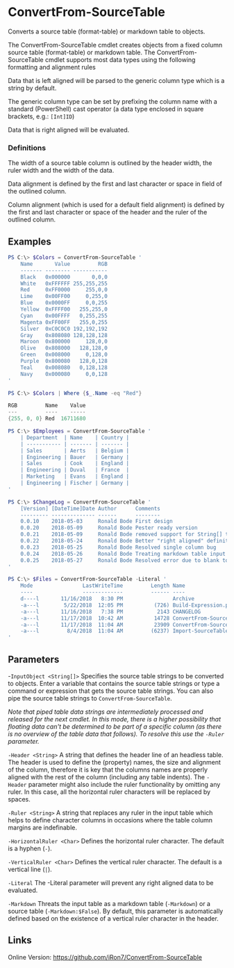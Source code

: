 # ConvertFrom-SourceTable
Converts a source table (format-table) or markdown table to objects.

The ConvertFrom-SourceTable cmdlet creates objects from a fixed column
source table (format-table) or markdown table. The ConvertFrom-SourceTable
cmdlet supports most data types using the following formatting and alignment
rules

Data that is left aligned will be parsed to the generic column type
which is a string by default.

The generic column type can be set by prefixing the column name with
a standard (PowerShell) cast operator (a data type enclosed in
square brackets, e.g.: `[Int]ID`)

Data that is right aligned will be evaluated.

### Definitions
The width of a source table column is outlined by the header width,
the ruler width and the width of the data.

Data alignment is defined by the first and last character or space
in field of the outlined column.

Column alignment (which is used for a default field alignment) is
defined by the first and last character or space of the header and
the ruler of the outlined column.

## Examples

```powershell
PS C:\> $Colors = ConvertFrom-SourceTable '
	Name       Value         RGB
	------- -------- -----------
	Black   0x000000       0,0,0
	White   0xFFFFFF 255,255,255
	Red     0xFF0000     255,0,0
	Lime    0x00FF00     0,255,0
	Blue    0x0000FF     0,0,255
	Yellow  0xFFFF00   255,255,0
	Cyan    0x00FFFF   0,255,255
	Magenta 0xFF00FF   255,0,255
	Silver  0xC0C0C0 192,192,192
	Gray    0x808080 128,128,128
	Maroon  0x800000     128,0,0
	Olive   0x808000   128,128,0
	Green   0x008000     0,128,0
	Purple  0x800080   128,0,128
	Teal    0x008080   0,128,128
	Navy    0x000080     0,0,128
'

PS C:\> $Colors | Where {$_.Name -eq "Red"}

RGB         Name    Value
---         ----    -----
{255, 0, 0} Red  16711680
```

```powershell
PS C:\> $Employees = ConvertFrom-SourceTable '
	| Department  | Name    | Country |
	| ----------- | ------- | ------- |
	| Sales       | Aerts   | Belgium |
	| Engineering | Bauer   | Germany |
	| Sales       | Cook    | England |
	| Engineering | Duval   | France  |
	| Marketing   | Evans   | England |
	| Engineering | Fischer | Germany |
'
```

```powershell
PS C:\> $ChangeLog = ConvertFrom-SourceTable '
	[Version] [DateTime]Date Author      Comments
	--------- -------------- ------      --------
	0.0.10    2018-05-03     Ronald Bode First design
	0.0.20    2018-05-09     Ronald Bode Pester ready version
	0.0.21    2018-05-09     Ronald Bode removed support for String[] types
	0.0.22    2018-05-24     Ronald Bode Better "right aligned" definition
	0.0.23    2018-05-25     Ronald Bode Resolved single column bug
	0.0.24    2018-05-26     Ronald Bode Treating markdown table input as an option
	0.0.25    2018-05-27     Ronald Bode Resolved error due to blank top lines
'
```

```powershell
PS C:\> $Files = ConvertFrom-SourceTable -Literal '
	Mode                LastWriteTime         Length Name
	----                -------------         ------ ----
	d----l       11/16/2018   8:30 PM                Archive
	-a---l        5/22/2018  12:05 PM          (726) Build-Expression.ps1
	-a---l       11/16/2018   7:38 PM           2143 CHANGELOG
	-a---l       11/17/2018  10:42 AM          14728 ConvertFrom-SourceTable.ps1
	-a---l       11/17/2018  11:04 AM          23909 ConvertFrom-SourceTable.Tests.ps1
	-a---l         8/4/2018  11:04 AM         (6237) Import-SourceTable.ps1
'
```
## Parameters
-`InputObject <String[]>`
Specifies the source table strings to be converted to objects.
Enter a variable that contains the source table strings or type a
command or expression that gets the source table strings.
You can also pipe the source table strings to `ConvertFrom-SourceTable`.

*Note that piped table data strings are intermediately processed and
released for the next cmdlet. In this mode, there is a higher
possibility that floating data can't be determined to be part of
a specific column (as there is no overview of the table data that
follows). To resolve this use the `-Ruler` parameter.*

`-Header <String>`
A string that defines the header line of an headless table. The header
is used to define the (property) names, the size and alignment of the
column, therefore it is key that the columns names are properly aligned
with the rest of the column (including any table indents).
The `-Header` parameter might also include the ruler functionality by
omitting any ruler. In this case, all the horizontal ruler characters
will be replaced by spaces.

`-Ruler <String>`
A string that replaces any ruler in the input table which helps to
define character columns in occasions where the table column margins
are indefinable.

`-HorizontalRuler <Char>`
Defines the horizontal ruler character. The default is a hyphen (`-`).

`-VerticalRuler <Char>`
Defines the vertical ruler character. The default is a vertical line (`|`).

`-Literal`
The -Literal parameter will prevent any right aligned data to be evaluated.

`-Markdown`
Threats the input table as a markdown table (`-Markdown`) or a source
table (`-Markdown:$False`). By default, this parameter is automatically
defined based on the existence of a vertical ruler character in the
header.

## Links
Online Version: https://github.com/iRon7/ConvertFrom-SourceTable
